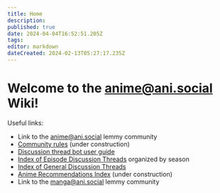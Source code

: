 ```yaml
---
title: Home
description: 
published: true
date: 2024-04-04T16:52:51.205Z
tags: 
editor: markdown
dateCreated: 2024-02-13T05:27:17.235Z
---
```


# Welcome to the anime@ani.social Wiki!

Useful links:

- Link to the [anime@ani.social](https://ani.social/c/anime) lemmy community
- [Community rules](/rules) (under construction)
- [Discussion thread bot user guide](/rikka)
- [Index of Episode Discussion Threads](/discussions-index) organized by season
- [Index of General Discussion Threads](/general-threads)
- [Anime Recommendations Index](/recommendations) (under construction)
- Link to the [manga@ani.social](https://ani.social/c/manga) lemmy community
